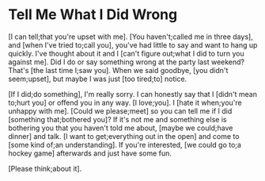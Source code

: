 # Tell Me What I Did Wrong

[I can tell;that you're upset with me]. [You haven't;called me in three days], and [when I've tried to;call you], you've had little to say and want to hang up quickly. I've thought about it and I [can't figure out;what I did to turn you against me]. Did I do or say something wrong at the party last weekend? That's [the last time I;saw you]. When we said goodbye, [you didn't seem;upset], but maybe I was just [too tired;to] notice.

[If I did;do something], I'm really sorry. I can honestly say that I [didn't mean to;hurt you] or offend you in any way. [I love;you]. I [hate it when;you're unhappy with me]. [Could we please;meet] so you can tell me if I did [something that;bothered you]? If it's not me and something else is bothering you that you haven't told me about, [maybe we could;have dinner] and talk. [I want to get;everything out in the open] and come to [some kind of;an understanding]. If you're interested, [we could go to;a hockey game] afterwards and just have some fun.

[Please think;about it].
